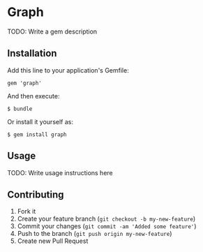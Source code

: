 # Graph

TODO: Write a gem description

## Installation

Add this line to your application's Gemfile:

    gem 'graph'

And then execute:

    $ bundle

Or install it yourself as:

    $ gem install graph

## Usage

TODO: Write usage instructions here

## Contributing

1. Fork it
2. Create your feature branch (`git checkout -b my-new-feature`)
3. Commit your changes (`git commit -am 'Added some feature'`)
4. Push to the branch (`git push origin my-new-feature`)
5. Create new Pull Request
